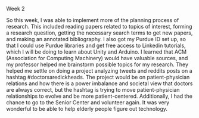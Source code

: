 Week 2


So this week, I was able to implement more of the planning process of research. This included reading papers related to topics of interest, forming a research question, getting the necessary search terms to get new papers, and making an annotated bibliography. I also got my Purdue ID set up, so that I could use Purdue libraries and get free access to Linkedin tutorials, which I will be doing to learn about Unity and Arduino. I learned that ACM (Association for Computing Machinery) would have valuable sources, and my professor helped me brainstorm possible topics for my research. They helped me settle on doing a project analyzing tweets and reddits posts on a hashtag #doctorsaredickheads. The project would be on patient-physician relations and how there is a power imbalance and societal view that doctors are always correct, but the hashtag is trying to move patient-physician relationships to evolve and be more patient-centered.  Additionally, I had the chance to go to the Senior Center and volunteer again. It was very wonderful to be able to help elderly people figure out technology.   
